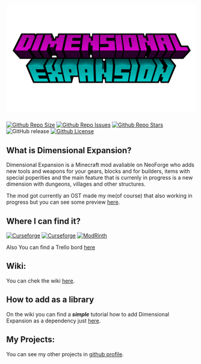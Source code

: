 # [![](https://github.com/Killarexe/Dimensional-Expansion/raw/main/src/main/resources/logo.png)]()

[![Github Repo Size](https://img.shields.io/github/repo-size/Killarexe/Dimensional-Expansion)]()
[![Github Repo Issues](https://img.shields.io/github/issues/Killarexe/Dimensional-Expansion)]()
[![Github Repo Stars](https://img.shields.io/github/stars/Killarexe/Dimensional-Expansion)]()
![GitHub release](https://img.shields.io/github/release/Killarexe/Dimensional-Expansion.svg)
[![Github License](https://img.shields.io/github/license/Killarexe/Dimensional-Expansion.svg)]()

## What is Dimensional Expansion?

Dimensional Expansion is a Minecraft mod avaliable on NeoForge who adds new tools and weapons for your gears, blocks and for builders, items with special poperities and the main feature that is currenly in progress is a new dimension with dungeons, villages and other structures.

The mod got currently an OST made my me(of course) that also working in progress but you can see some preview [here](https://soundcloud.com/killarexe).

## Where I can find it?

[![Curseforge](http://cf.way2muchnoise.eu/versions/453574.svg)](https://www.curseforge.com/minecraft/mc-mods/dimensional-expansion)
[![Curseforge](http://cf.way2muchnoise.eu/full_453574_downloads.svg)](https://www.curseforge.com/minecraft/mc-mods/dimensional-expansion)
[![ModRinth](https://img.shields.io/modrinth/dt/FSZZfnxw?logo=modrinth)](https://modrinth.com/mod/dimensional-expansion)

Also You can find a Trello bord [here](https://trello.com/b/kfmjAh6g/dimensional-expansion)

## Wiki:

You can chek the wiki [here](https://github.com/Killarexe/Dimensional-Expansion/wiki).

## How to add as a library

On the wiki you can find a **_simple_** tutorial how to add Dimensional Expansion as a dependency just [here](https://github.com/Killarexe/Dimensional-Expansion/wiki/Setup-as-a-dependency).

## My Projects:

You can see my other projects in [github profile](https://github.com/Killarexe).
